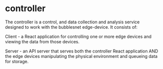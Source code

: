 # controller

The controller is a control, and data collection and analysis service designed to 
work with the bubblesnet edge-device.  It consists of:

Client - a React application for controlling one or more edge devices
and viewing the data from those devices.

Server - an API server that serves both the controller React application AND 
the edge devices manipulating the physical environment and queueing data for storage.